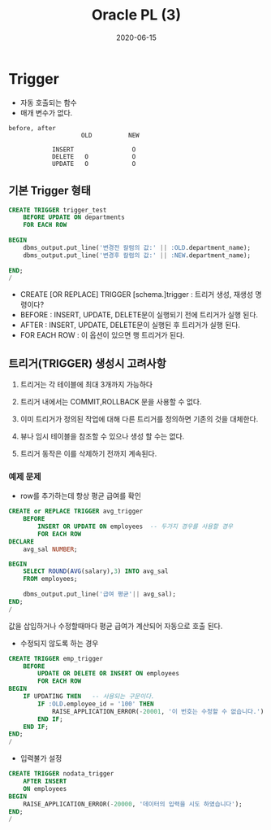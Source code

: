 ﻿---
layout: post
title:  "Oracle PL (3)"
date:   2020-06-15
categories: [oracle]
---

# Trigger 
- 자동 호출되는 함수
- 매개 변수가 없다.


```
before, after
                    OLD          NEW
            
            INSERT                O
            DELETE   O            O
            UPDATE   O            O
```
## 기본 Trigger 형태
```sql
CREATE TRIGGER trigger_test
    BEFORE UPDATE ON departments
    FOR EACH ROW
    
BEGIN
    dbms_output.put_line('변경전 칼럼의 값:' || :OLD.department_name);
    dbms_output.put_line('변경후 칼럼의 값:' || :NEW.department_name);
    
END;
/
```
- CREATE [OR REPLACE] TRIGGER [schema.]trigger : 트리거 생성, 재생성 명령이다?
- BEFORE : INSERT, UPDATE, DELETE문이 실행되기 전에 트리거가 실행 된다.
- AFTER : INSERT, UPDATE, DELETE문이 실행된 후 트리거가 실행 된다.
- FOR EACH ROW : 이 옵션이 있으면 행 트리거가 된다.

## 트리거(TRIGGER)  생성시 고려사항

1. 트리거는 각 테이블에 최대 3개까지 가능하다

2. 트리거 내에서는 COMMIT,ROLLBACK 문을 사용할 수 없다.

3. 이미 트리거가 정의된 작업에 대해 다른 트리거를 정의하면 기존의 것을 대체한다.

4. 뷰나 임시 테이블을 참조할 수 있으나 생성 할 수는 없다.

5. 트리거 동작은 이를 삭제하기 전까지 계속된다.

### 예제 문제
- row를 추가하는데 항상 평균 급여를 확인


```sql
CREATE or REPLACE TRIGGER avg_trigger
    BEFORE 
        INSERT OR UPDATE ON employees  -- 두가지 경우를 사용할 경우
        FOR EACH ROW
DECLARE
    avg_sal NUMBER;

BEGIN
    SELECT ROUND(AVG(salary),3) INTO avg_sal
    FROM employees;
    
    dbms_output.put_line('급여 평균'|| avg_sal);
END;
/
```
값을 삽입하거나 수정할때마다 평균 급여가 계산되어 자동으로 호출 된다.

- 수정되지 않도록 하는 경우


```sql
CREATE TRIGGER emp_trigger
    BEFORE
        UPDATE OR DELETE OR INSERT ON employees
        FOR EACH ROW
BEGIN
    IF UPDATING THEN   -- 사용되는 구문이다.
        IF :OLD.employee_id = '100' THEN
            RAISE_APPLICATION_ERROR(-20001, '이 번호는 수정할 수 없습니다.');  -- 오류 발생시 출력할 문장을 적기위해 RAISE_APPLICATION_ERROR 적어주어야한다.
        END IF;
    END IF;
END;
/
```

- 입력불가 설정


```sql
CREATE TRIGGER nodata_trigger
    AFTER INSERT
    ON employees
BEGIN
    RAISE_APPLICATION_ERROR(-20000, '데이터의 입력을 시도 하였습니다');
END;
/
```
